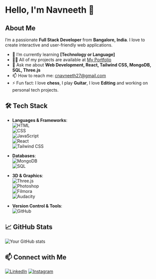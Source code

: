 # Hello, I'm Navneeth 👋

## About Me
I’m a passionate **Full Stack Developer** from **Bangalore, India**. I love to create interactive and user-friendly web applications.

- 🌱 I’m currently learning **[Technology or Language]**
- 👨‍💻 All of my projects are available at [My Portfolio](https://navssportfolio.web.app/)
- 💬 Ask me about **Web Development, React, Tailwind CSS, MongoDB, SQL, Three.js**
- 📫 How to reach me: [cnavneeth27@gmail.com](mailto:cnavneeth27@gmail.com)
- ⚡ Fun fact: I love **chess**, I play **Guitar**, I love **Editing**  and working on personal tech projects.

## 🛠️ Tech Stack

- **Languages & Frameworks**:  
  ![HTML](https://img.shields.io/badge/-HTML-black?style=flat-square&logo=html5)  
  ![CSS](https://img.shields.io/badge/-CSS-black?style=flat-square&logo=css3)  
  ![JavaScript](https://img.shields.io/badge/-JavaScript-black?style=flat-square&logo=javascript)  
  ![React](https://img.shields.io/badge/-React-black?style=flat-square&logo=react)  
  ![Tailwind CSS](https://img.shields.io/badge/-Tailwind_CSS-black?style=flat-square&logo=tailwind-css)

- **Databases**:  
  ![MongoDB](https://img.shields.io/badge/-MongoDB-black?style=flat-square&logo=mongodb)  
  ![SQL](https://img.shields.io/badge/-SQL-black?style=flat-square&logo=postgresql)

- **3D & Graphics**:  
  ![Three.js](https://img.shields.io/badge/-Three.js-black?style=flat-square&logo=three.js)  
  ![Photoshop](https://img.shields.io/badge/-Photoshop-black?style=flat-square&logo=adobe-photoshop)  
  ![Filmora](https://img.shields.io/badge/-Filmora-black?style=flat-square&logo=filmora)  
  ![Audacity](https://img.shields.io/badge/-Audacity-black?style=flat-square&logo=audacity)

- **Version Control & Tools**:  
  ![GitHub](https://img.shields.io/badge/-GitHub-black?style=flat-square&logo=github)

## 📈 GitHub Stats
![Your GitHub stats](https://github-readme-stats.vercel.app/api?username=CNavneeth&show_icons=true&theme=radical)

## 📫 Connect with Me
[![LinkedIn](https://img.shields.io/badge/-LinkedIn-blue?style=flat-square&logo=linkedin)](https://www.linkedin.com/in/navneeth-c-a07279259/)
[![Instagram](https://img.shields.io/badge/-Instagram-purple?style=flat-square&logo=instagram)](https://www.instagram.com/_._navneeth_.__.__._/)
